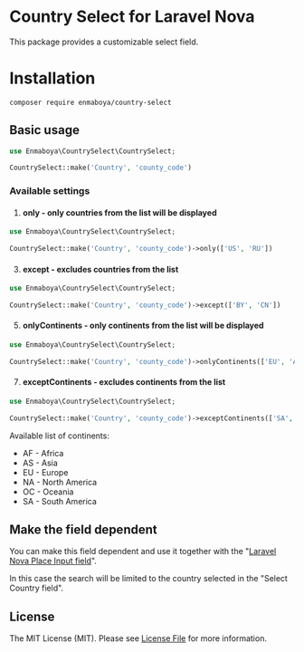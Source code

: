 # Country Select for Laravel Nova

This package provides a customizable select field.

# Installation

```
composer require enmaboya/country-select
```
## Basic usage

```php
use Enmaboya\CountrySelect\CountrySelect;
	
CountrySelect::make('Country', 'county_code')
```
### Available settings

 1. #### only - only countries from the list will be displayed
 ```php
use Enmaboya\CountrySelect\CountrySelect;
	
CountrySelect::make('Country', 'county_code')->only(['US', 'RU'])
```
 3. #### except - excludes countries from the list
 ```php
use Enmaboya\CountrySelect\CountrySelect;
	
CountrySelect::make('Country', 'county_code')->except(['BY', 'CN'])
```
 5. #### onlyContinents - only сontinents from the list will be displayed
  ```php
use Enmaboya\CountrySelect\CountrySelect;
	
CountrySelect::make('Country', 'county_code')->onlyContinents(['EU', 'AS'])
```
 7. #### exceptContinents - excludes сontinents from the list
 ```php
use Enmaboya\CountrySelect\CountrySelect;
	
CountrySelect::make('Country', 'county_code')->exceptContinents(['SA', 'NA', 'OC'])
```

Available list of continents:

 - AF - Africa
 - AS - Asia
 - EU - Europe
 - NA - North America
 - OC - Oceania
 - SA - South America

## Make the field dependent
You can make this field dependent and use it together with the "[Laravel Nova Place Input field](https://github.com/enmaboya/nova-place-input)".

In this case the search will be limited to the country selected in the "Select Country field".

## License

The MIT License (MIT). Please see [License File](https://github.com/enmaboya/nova-country-select/blob/main/LICENSE) for more information.
